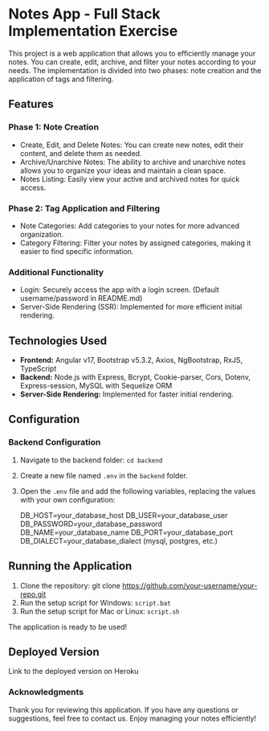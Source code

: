 # Notes App - Full Stack Implementation Exercise

This project is a web application that allows you to efficiently manage your notes. You can create, edit, archive, and filter your notes according to your needs. The implementation is divided into two phases: note creation and the application of tags and filtering.

## Features
### Phase 1: Note Creation 

- Create, Edit, and Delete Notes: You can create new notes, edit their content, and delete them as needed.
- Archive/Unarchive Notes: The ability to archive and unarchive notes allows you to organize your ideas and maintain a clean space.
- Notes Listing: Easily view your active and archived notes for quick access.

### Phase 2: Tag Application and Filtering

- Note Categories: Add categories to your notes for more advanced organization.
- Category Filtering: Filter your notes by assigned categories, making it easier to find specific information.

### Additional Functionality

- Login: Securely access the app with a login screen. (Default username/password in README.md)
- Server-Side Rendering (SSR): Implemented for more efficient initial rendering.

## Technologies Used

- **Frontend:** Angular v17, Bootstrap v5.3.2, Axios, NgBootstrap, RxJS, TypeScript
- **Backend:** Node.js with Express, Bcrypt, Cookie-parser, Cors, Dotenv, Express-session, MySQL with Sequelize ORM
- **Server-Side Rendering:** Implemented for faster initial rendering.

## Configuration

### Backend Configuration

1. Navigate to the backend folder: `cd backend`
2. Create a new file named `.env` in the `backend` folder.
3. Open the `.env` file and add the following variables, replacing the values with your own configuration:

   
   DB_HOST=your_database_host
   DB_USER=your_database_user
   DB_PASSWORD=your_database_password
   DB_NAME=your_database_name
   DB_PORT=your_database_port
   DB_DIALECT=your_database_dialect (mysql, postgres, etc.)

## Running the Application

1. Clone the repository: git clone https://github.com/your-username/your-repo.git
2. Run the setup script for Windows: `script.bat`
3. Run the setup script for Mac or Linux: `script.sh`

The application is ready to be used!

## Deployed Version
Link to the deployed version on Heroku

### Acknowledgments

Thank you for reviewing this application. If you have any questions or suggestions, feel free to contact us. Enjoy managing your notes efficiently!